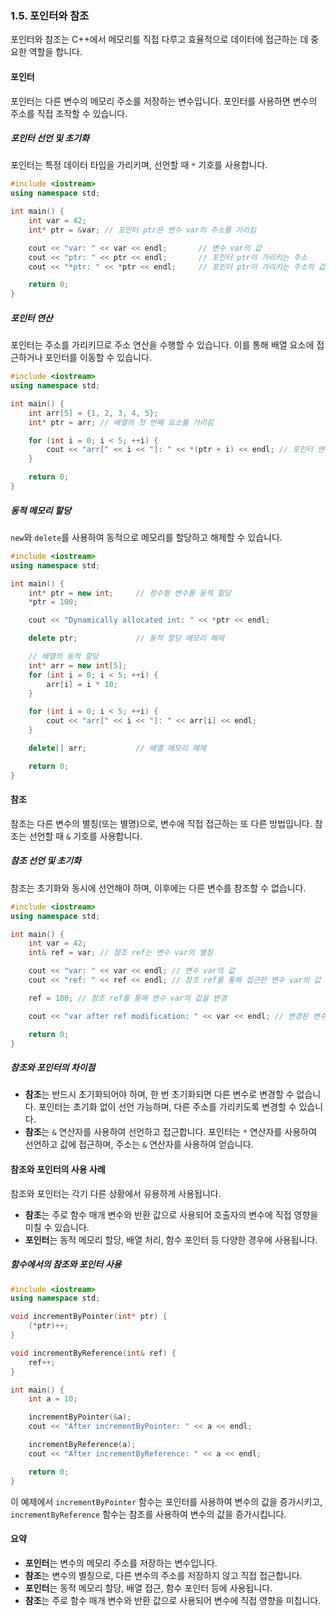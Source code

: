 ### 1.5. 포인터와 참조

포인터와 참조는 C++에서 메모리를 직접 다루고 효율적으로 데이터에 접근하는 데 중요한 역할을 합니다.

#### 포인터

포인터는 다른 변수의 메모리 주소를 저장하는 변수입니다. 포인터를 사용하면 변수의 주소를 직접 조작할 수 있습니다.

##### 포인터 선언 및 초기화
포인터는 특정 데이터 타입을 가리키며, 선언할 때 `*` 기호를 사용합니다.

```cpp
#include <iostream>
using namespace std;

int main() {
    int var = 42;
    int* ptr = &var; // 포인터 ptr은 변수 var의 주소를 가리킴

    cout << "var: " << var << endl;       // 변수 var의 값
    cout << "ptr: " << ptr << endl;       // 포인터 ptr이 가리키는 주소
    cout << "*ptr: " << *ptr << endl;     // 포인터 ptr이 가리키는 주소의 값

    return 0;
}
```

##### 포인터 연산
포인터는 주소를 가리키므로 주소 연산을 수행할 수 있습니다. 이를 통해 배열 요소에 접근하거나 포인터를 이동할 수 있습니다.

```cpp
#include <iostream>
using namespace std;

int main() {
    int arr[5] = {1, 2, 3, 4, 5};
    int* ptr = arr; // 배열의 첫 번째 요소를 가리킴

    for (int i = 0; i < 5; ++i) {
        cout << "arr[" << i << "]: " << *(ptr + i) << endl; // 포인터 연산을 통해 배열 요소에 접근
    }

    return 0;
}
```

##### 동적 메모리 할당
`new`와 `delete`를 사용하여 동적으로 메모리를 할당하고 해제할 수 있습니다.

```cpp
#include <iostream>
using namespace std;

int main() {
    int* ptr = new int;     // 정수형 변수를 동적 할당
    *ptr = 100;

    cout << "Dynamically allocated int: " << *ptr << endl;

    delete ptr;             // 동적 할당 메모리 해제

    // 배열의 동적 할당
    int* arr = new int[5];
    for (int i = 0; i < 5; ++i) {
        arr[i] = i * 10;
    }

    for (int i = 0; i < 5; ++i) {
        cout << "arr[" << i << "]: " << arr[i] << endl;
    }

    delete[] arr;           // 배열 메모리 해제

    return 0;
}
```

#### 참조

참조는 다른 변수의 별칭(또는 별명)으로, 변수에 직접 접근하는 또 다른 방법입니다. 참조는 선언할 때 `&` 기호를 사용합니다.

##### 참조 선언 및 초기화
참조는 초기화와 동시에 선언해야 하며, 이후에는 다른 변수를 참조할 수 없습니다.

```cpp
#include <iostream>
using namespace std;

int main() {
    int var = 42;
    int& ref = var; // 참조 ref는 변수 var의 별칭

    cout << "var: " << var << endl; // 변수 var의 값
    cout << "ref: " << ref << endl; // 참조 ref를 통해 접근한 변수 var의 값

    ref = 100; // 참조 ref를 통해 변수 var의 값을 변경

    cout << "var after ref modification: " << var << endl; // 변경된 변수 var의 값

    return 0;
}
```

##### 참조와 포인터의 차이점
- **참조**는 반드시 초기화되어야 하며, 한 번 초기화되면 다른 변수로 변경할 수 없습니다. 포인터는 초기화 없이 선언 가능하며, 다른 주소를 가리키도록 변경할 수 있습니다.
- **참조**는 `&` 연산자를 사용하여 선언하고 접근합니다. 포인터는 `*` 연산자를 사용하여 선언하고 값에 접근하며, 주소는 `&` 연산자를 사용하여 얻습니다.

#### 참조와 포인터의 사용 사례
참조와 포인터는 각기 다른 상황에서 유용하게 사용됩니다.
- **참조**는 주로 함수 매개 변수와 반환 값으로 사용되어 호출자의 변수에 직접 영향을 미칠 수 있습니다.
- **포인터**는 동적 메모리 할당, 배열 처리, 함수 포인터 등 다양한 경우에 사용됩니다.

##### 함수에서의 참조와 포인터 사용

```cpp
#include <iostream>
using namespace std;

void incrementByPointer(int* ptr) {
    (*ptr)++;
}

void incrementByReference(int& ref) {
    ref++;
}

int main() {
    int a = 10;

    incrementByPointer(&a);
    cout << "After incrementByPointer: " << a << endl;

    incrementByReference(a);
    cout << "After incrementByReference: " << a << endl;

    return 0;
}
```

이 예제에서 `incrementByPointer` 함수는 포인터를 사용하여 변수의 값을 증가시키고, `incrementByReference` 함수는 참조를 사용하여 변수의 값을 증가시킵니다.

#### 요약
- **포인터**는 변수의 메모리 주소를 저장하는 변수입니다.
- **참조**는 변수의 별칭으로, 다른 변수의 주소를 저장하지 않고 직접 접근합니다.
- **포인터**는 동적 메모리 할당, 배열 접근, 함수 포인터 등에 사용됩니다.
- **참조**는 주로 함수 매개 변수와 반환 값으로 사용되어 변수에 직접 영향을 미칩니다.
